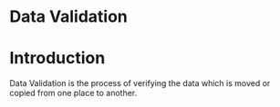 # Data Validation

# Introduction
Data Validation is the process of verifying the data which is moved or copied from one place to another.
